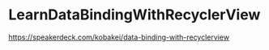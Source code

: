 # LearnDataBindingWithRecyclerView

https://speakerdeck.com/kobakei/data-binding-with-recyclerview

